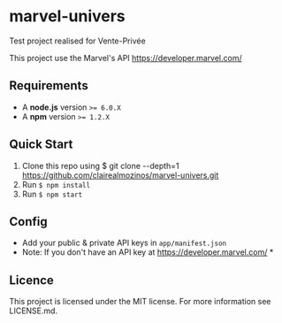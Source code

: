 # marvel-univers

Test project realised for Vente-Privée

This project use the Marvel's API https://developer.marvel.com/

## Requirements

* A __node.js__ version `>= 6.0.X`
* A __npm__ version `>= 1.2.X`

## Quick Start

1. Clone this repo using $ git clone --depth=1 https://github.com/clairealmozinos/marvel-univers.git
2. Run `$ npm install`
3. Run `$ npm start`

## Config

* Add your public & private API keys in `app/manifest.json`
* Note: If you don't have an API key at https://developer.marvel.com/ *

## Licence

This project is licensed under the MIT license. For more information see LICENSE.md.
